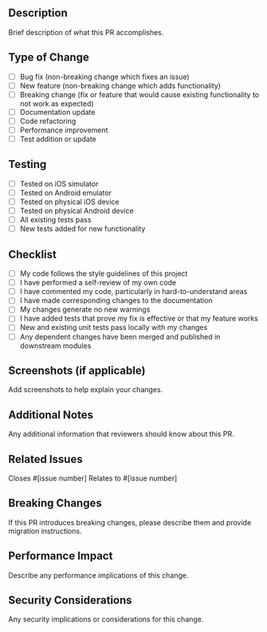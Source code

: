 ## Description
Brief description of what this PR accomplishes.

## Type of Change
- [ ] Bug fix (non-breaking change which fixes an issue)
- [ ] New feature (non-breaking change which adds functionality)
- [ ] Breaking change (fix or feature that would cause existing functionality to not work as expected)
- [ ] Documentation update
- [ ] Code refactoring
- [ ] Performance improvement
- [ ] Test addition or update

## Testing
- [ ] Tested on iOS simulator
- [ ] Tested on Android emulator
- [ ] Tested on physical iOS device
- [ ] Tested on physical Android device
- [ ] All existing tests pass
- [ ] New tests added for new functionality

## Checklist
- [ ] My code follows the style guidelines of this project
- [ ] I have performed a self-review of my own code
- [ ] I have commented my code, particularly in hard-to-understand areas
- [ ] I have made corresponding changes to the documentation
- [ ] My changes generate no new warnings
- [ ] I have added tests that prove my fix is effective or that my feature works
- [ ] New and existing unit tests pass locally with my changes
- [ ] Any dependent changes have been merged and published in downstream modules

## Screenshots (if applicable)
Add screenshots to help explain your changes.

## Additional Notes
Any additional information that reviewers should know about this PR.

## Related Issues
Closes #[issue number]
Relates to #[issue number]

## Breaking Changes
If this PR introduces breaking changes, please describe them and provide migration instructions.

## Performance Impact
Describe any performance implications of this change.

## Security Considerations
Any security implications or considerations for this change.
